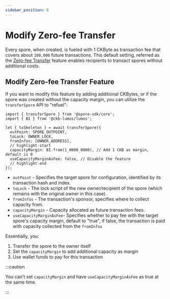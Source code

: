 ```yaml
---
sidebar_position: 8
---
```


# Modify Zero-fee Transfer 

Every spore, when created, is fueled with 1 CKByte as transaction fee that covers about `100,000` future transactions. This default setting, referred as the  [Zero-fee Transfer](/basics/spore-101#do-i-need-to-hold-ckb-to-transfer-and-receive-spores) feature enables recipients to transact spores without additional costs.

## Modify Zero-fee Transfer Feature

If you want to modify this feature by adding additional CKBytes, or if the spore was created without the capacity margin, you can utilize the `transferSpore` API to "refuel":

```tsx
import { transferSpore } from '@spore-sdk/core';
import { BI } from '@ckb-lumos/lumos';

let { txSkeleton } = await transferSpore({
  outPoint: SPORE_OUTPOINT,
  toLock: OWNER_LOCK,
  fromInfos: [OWNER_ADDRESS],
  // highlight-start
  capacityMargin: BI.from(1_0000_0000), // Add 1 CKB as margin, default is 0
  useCapacityMarginAsFee: false, // Disable the feature
  // highlight-end
});
```

- `outPoint` - Specifies the target spore for configuration, identified by its transaction hash and index.
- `toLock` - The lock script of the new owner/recipient of the spore (which remains with the original owner in this case).
- `fromInfos` - The transaction's sponsor, specifies where to collect capacity from.
- `capacityMargin` - Capacity allocated as future transaction fees.
- `useCapacityMarginAsFee`- Specifies whether to pay fee with the target spore's capacity margin, default to "true", if false, the transaction is paid with capacity collected from the `fromInfos`

Essentially, you:

1. Transfer the spore to the owner itself
2. Set the `capacityMargin` to add additional capacity as margin
3. Use wallet funds to pay for this transaction

:::caution

You can't set `capacityMargin` and have `useCapacityMarginAsFee` as true at the same time.

:::
